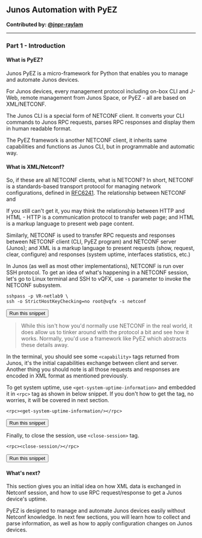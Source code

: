 ## Junos Automation with PyEZ

**Contributed by: [@jnpr-raylam](https://github.com/jnpr-raylam)**

---

### Part 1 - Introduction

#### What is PyEZ?

Junos PyEZ is a micro-framework for Python that enables you to manage and automate Junos devices.

For Junos devices, every management protocol including on-box CLI and J-Web, remote management from Junos Space, or PyEZ - all are based on XML/NETCONF.

The Junos CLI is a special form of NETCONF client. It converts your CLI commands to Junos RPC requests, parses RPC responses and display them in human readable format.

The PyEZ framework is another NETCONF client, it inherits same capabilities and functions as Junos CLI, but in programmable and automatic way.

#### What is XML/Netconf?

So, if these are all NETCONF clients, what is NETCONF? In short, NETCONF is a standards-based transport protocol for managing network configurations, defined in [RFC6241](https://tools.ietf.org/html/rfc6241). The relationship between NETCONF and 

If you still can't get it, you may think the relationship between HTTP and HTML - HTTP is a communication protocol to transfer web page; and HTML is a markup language to present web page content.

Similarly, NETCONF is used to transfer RPC requests and responses between NETCONF client (CLI, PyEZ program) and NETCONF server (Junos); and XML is a markup language to present requests (show, request, clear, configure) and responses (system uptime, interfaces statistics, etc.)

In Junos (as well as most other implementations), NETCONF is run over SSH protocol. To get an idea of what's happening in a NETCONF session, let's go to Linux terminal and SSH to vQFX, use `-s` parameter to invoke the NETCONF subsystem. 

```
sshpass -p VR-netlab9 \
ssh -o StrictHostKeyChecking=no root@vqfx -s netconf
```
<button type="button" class="btn btn-primary btn-sm" onclick="runSnippetInTab('linux', 0)">Run this snippet</button>

> While this isn't how you'd normally use NETCONF in the real world, it does allow us to tinker around with the protocol a bit and see how it works. Normally, you'd use a framework like PyEZ which abstracts these details away.

In the terminal, you should see some `<capability>` tags returned from Junos, it's the initial capabilities exchange between client and server. Another thing you should note is all those requests and responses are encoded in XML format as mentioned previously.

To get system uptime, use `<get-system-uptime-information>` and embedded it in `<rpc>` tag as shown in below snippet. If you don't how to get the tag, no worries, it will be covered in next section.

```
<rpc><get-system-uptime-information/></rpc>
```
<button type="button" class="btn btn-primary btn-sm" onclick="runSnippetInTab('linux', 1)">Run this snippet</button>

Finally, to close the session, use `<close-session>` tag.

```
<rpc><close-session/></rpc>
```
<button type="button" class="btn btn-primary btn-sm" onclick="runSnippetInTab('linux', 2)">Run this snippet</button>

#### What's next?

This section gives you an initial idea on how XML data is exchanged in Netconf session, and how to use RPC request/response to get a Junos device's uptime.

PyEZ is designed to manage and automate Junos devices easily without Netconf knowledge. In next few sections, you will learn how to collect and parse information, as well as how to apply configuration changes on Junos devices.
